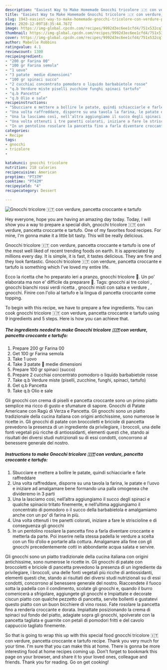 ```yaml
---
description: "Easiest Way to Make Homemade Gnocchi tricolore 🇮🇹 con verdure, pancetta croccante e tartufo"
title: "Easiest Way to Make Homemade Gnocchi tricolore 🇮🇹 con verdure, pancetta croccante e tartufo"
slug: 1943-easiest-way-to-make-homemade-gnocchi-tricolore-con-verdure-pancetta-croccante-e-tartufo
date: 2020-12-09T18:35:44.767Z
image: https://img-global.cpcdn.com/recipes/9992d3ec6ee1cfd4/751x532cq70/gnocchi-tricolore-🇮🇹-con-verdure-pancetta-croccante-e-tartufo-recipe-main-photo.jpg
thumbnail: https://img-global.cpcdn.com/recipes/9992d3ec6ee1cfd4/751x532cq70/gnocchi-tricolore-🇮🇹-con-verdure-pancetta-croccante-e-tartufo-recipe-main-photo.jpg
cover: https://img-global.cpcdn.com/recipes/9992d3ec6ee1cfd4/751x532cq70/gnocchi-tricolore-🇮🇹-con-verdure-pancetta-croccante-e-tartufo-recipe-main-photo.jpg
author: Mabelle Robbins
ratingvalue: 4.1
reviewcount: 1300
recipeingredient:
- "200 gr Farina 00"
- "100 gr Farina semola"
- "1 uovo"
- "3 patate  medie dimensioni"
- "100 gr spinaci succo"
- "2 cucchiai concentrato pomodoro o liquido barbabietole rosse"
- "q.b Verdure miste piselli zucchine funghi spinaci tartufo"
- "q.b Pancetta"
- "q.b Olio e sale"
recipeinstructions:
- "Sbucciare e mettere a bollire le patate, quindi schiacciarle e farle raffreddare"
- "Una volta raffreddare, disporre su una tavola la farina, le patate e l’uovo e iniziare ad amalgamare bene formando una palla omogenea che divideremo in 3 parti"
- "Una la lasciamo così, nell’altra aggiungiamo il succo degli spinaci e qualche spinacio tritato finemente, e nell’ultima aggiungiamo il concentrato di pomodoro o il succo della barbabietola e amalgamiamo anche con un po’ di farina in più."
- "Una volta ottenuti i tre panetti colorati, iniziare a fare le striscioline e di conseguenza gli gnocchi"
- "In un pentolino rosolare la pancetta fino a farla diventare croccante e metterla da parte. Poi inserire nella stessa padella le verdure a scelta con un filo d’olio e portarle alla cottura. Amalgamare alla fine con gli gnocchi precedentemente cotti in abbondante acqua salata e servire."
categories:
- Recipe
tags:
- gnocchi
- tricolore
- 

katakunci: gnocchi tricolore  
nutrition: 218 calories
recipecuisine: American
preptime: "PT37M"
cooktime: "PT42M"
recipeyield: "4"
recipecategory: Dessert

---
```



![Gnocchi tricolore 🇮🇹 con verdure, pancetta croccante e tartufo](https://img-global.cpcdn.com/recipes/9992d3ec6ee1cfd4/751x532cq70/gnocchi-tricolore-🇮🇹-con-verdure-pancetta-croccante-e-tartufo-recipe-main-photo.jpg)

Hey everyone, hope you are having an amazing day today. Today, I will show you a way to prepare a special dish, gnocchi tricolore 🇮🇹 con verdure, pancetta croccante e tartufo. One of my favorites food recipes. For mine, I'm gonna make it a little bit tasty. This will be really delicious.

Gnocchi tricolore 🇮🇹 con verdure, pancetta croccante e tartufo is one of the most well liked of recent trending foods on earth. It is appreciated by millions every day. It is simple, it is fast, it tastes delicious. They are fine and they look fantastic. Gnocchi tricolore 🇮🇹 con verdure, pancetta croccante e tartufo is something which I've loved my entire life.

Ecco la ricetta che ho preparato ieri a pranzo, gnocchi tricolore 🙂. Un po&#39; elaborata ma non e&#39; difficile da preparare 🙂. Tags: gnocchi ai tre colori , gnocchi bianchi rossi verdi ricetta , gnocchi misti con salsa e verdure , gnocchi. Finire con l&#39;olio al tartufo e la lingua di pancetta croccante come topping.


To begin with this recipe, we have to prepare a few ingredients. You can cook gnocchi tricolore 🇮🇹 con verdure, pancetta croccante e tartufo using 9 ingredients and 5 steps. Here is how you can achieve that.

<!--inarticleads1-->

##### The ingredients needed to make Gnocchi tricolore 🇮🇹 con verdure, pancetta croccante e tartufo:

1. Prepare 200 gr Farina 00
1. Get 100 gr Farina semola
1. Take 1 uovo
1. Take 3 patate 🥔 medie dimensioni
1. Prepare 100 gr spinaci (succo)
1. Prepare 2 cucchiai concentrato pomodoro o liquido barbabietole rosse
1. Take q.b Verdure miste (piselli, zucchine, funghi, spinaci, tartufo)
1. Get q.b Pancetta
1. Take q.b Olio e sale


Gli gnocchi con crema di piselli e pancetta croccante sono un primo piatto semplice ma ricco di gusto e sfumature di sapore. Gnocchi di Patate Americane con Ragù di Verza e Pancetta. Gli gnocchi sono un piatto tradizionale della cucina italiana con origini antichissime, sono numerose le ricette in. Gli gnocchi di patate con broccoletti e briciole di pancetta prevedono la presenza di un ingrediente da privilegiare, i broccoli, una delle fonti vegetali più ricche di antiossidanti, elementi questi che, stando ai risultati dei diversi studi nutrizionali su di essi condotti, concorrono al benessere generale del nostro. 

<!--inarticleads2-->

##### Instructions to make Gnocchi tricolore 🇮🇹 con verdure, pancetta croccante e tartufo:

1. Sbucciare e mettere a bollire le patate, quindi schiacciarle e farle raffreddare
1. Una volta raffreddare, disporre su una tavola la farina, le patate e l’uovo e iniziare ad amalgamare bene formando una palla omogenea che divideremo in 3 parti
1. Una la lasciamo così, nell’altra aggiungiamo il succo degli spinaci e qualche spinacio tritato finemente, e nell’ultima aggiungiamo il concentrato di pomodoro o il succo della barbabietola e amalgamiamo anche con un po’ di farina in più.
1. Una volta ottenuti i tre panetti colorati, iniziare a fare le striscioline e di conseguenza gli gnocchi
1. In un pentolino rosolare la pancetta fino a farla diventare croccante e metterla da parte. Poi inserire nella stessa padella le verdure a scelta con un filo d’olio e portarle alla cottura. Amalgamare alla fine con gli gnocchi precedentemente cotti in abbondante acqua salata e servire.


Gli gnocchi sono un piatto tradizionale della cucina italiana con origini antichissime, sono numerose le ricette in. Gli gnocchi di patate con broccoletti e briciole di pancetta prevedono la presenza di un ingrediente da privilegiare, i broccoli, una delle fonti vegetali più ricche di antiossidanti, elementi questi che, stando ai risultati dei diversi studi nutrizionali su di essi condotti, concorrono al benessere generale del nostro. Riaccendete il fuoco sotta la padella con il condimento, scolate gli gnocchi e, quando il burro comenicerà a sfrigolare, aggiungete gli gnocchi e Impiattate e decorate ciscun piatto con qualche pezzetto di pancetta, servite bollenti e gustatevi questo piatto con un buon bicchiere di vino rosso. Fate rosolare la pancetta fino a renderla croccante e dorata. Impiattate posizionando la crema di spinaci sul fondo del piatto, adagiate sopra gli gnocchi, spolverate con la pancetta tagliata e guarnite con petali di pomodori fritti e del cavolo cappuccio tagliato finemente. 

So that is going to wrap this up with this special food gnocchi tricolore 🇮🇹 con verdure, pancetta croccante e tartufo recipe. Thank you very much for your time. I'm sure that you can make this at home. There is gonna be more interesting food at home recipes coming up. Don't forget to bookmark this page on your browser, and share it to your loved ones, colleague and friends. Thank you for reading. Go on get cooking!

